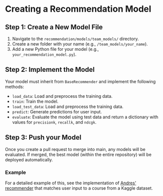 # Creating a Recommendation Model

## Step 1: Create a New Model File
1. Navigate to the `recommendation/models/team_models/` directory.
2. Create a new folder with your name (e.g., `/team_models/your_name`).
3. Add a new Python file for your model (e.g., `your_recommendation_model.py`).

## Step 2: Implement the Model
Your model must inherit from `BaseRecommender` and implement the following methods:
- `load_data`: Load and preprocess the training data.
- `train`: Train the model.
- `load_test_data`: Load and preprocess the training data.
- `predict`: Generate predictions for user input.
- `evaluate`: Evaluate the model using test data and return a dictionary with values for `precisionk`, `recallk`, and `ndcgk`.

## Step 3: Push your Model
Once you create a pull request to merge into main, any models will be evaluated. If merged, the best model (within the entire repository) will be deployed automatically.

### Example
For a detailed example of this, see the implementation of [Andres' recommender](../recommendation/models/team_models/Andres/CourseRecommenderCosine.py) that matches user input to a course from a Kaggle dataset.